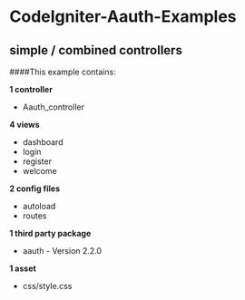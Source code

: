 # CodeIgniter-Aauth-Examples
## simple / combined controllers

####This example contains:

__1 controller__
 - Aauth_controller

__4 views__
 - dashboard
 - login
 - register
 - welcome

__2 config files__
 - autoload
 - routes

__1 third party package__
 - aauth - Version 2.2.0

__1 asset__
 - css/style.css
